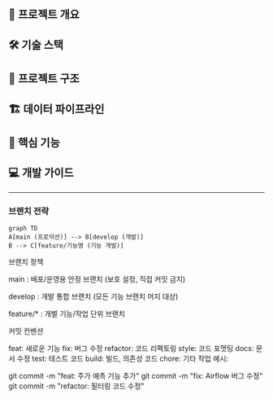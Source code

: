 ## 🎯 프로젝트 개요
## 🛠 기술 스택
## 📁 프로젝트 구조
## 🏗 데이터 파이프라인
## 🚀 핵심 기능
## 💻 개발 가이드

---

### 브랜치 전략

```mermaid
graph TD
A[main (프로덕션)] --> B[develop (개발)]
B --> C[feature/기능명 (기능 개발)]
```
브랜치 정책

main : 배포/운영용 안정 브랜치 (보호 설정, 직접 커밋 금지)

develop : 개발 통합 브랜치 (모든 기능 브랜치 머지 대상)

feature/* : 개별 기능/작업 단위 브랜치

커밋 컨벤션

feat: 새로운 기능
fix: 버그 수정
refactor: 코드 리팩토링
style: 코드 포맷팅
docs: 문서 수정
test: 테스트 코드
build: 빌드, 의존성 코드
chore: 기타 작업
예시:

git commit -m "feat: 주가 예측 기능 추가"
git commit -m "fix:  Airflow 버그 수정"
git commit -m "refactor: 필터링 코드 수정"


